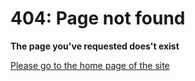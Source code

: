 # 404: Page not found

**The page you've requested does't exist**

[Please go to the home page of the site](index)
